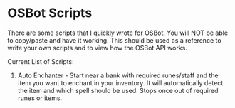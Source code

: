 # OSBot Scripts
There are some scripts that I quickly wrote for OSBot.  You will NOT be able to copy/paste and have it working.  This should be used as a reference to write your own scripts and to view how the OSBot API works.


Current List of Scripts:
  1. Auto Enchanter - Start near a bank with required runes/staff and the item you want to enchant in your inventory.  It will automatically detect the item and which spell should be used.  Stops once out of required runes or items.
